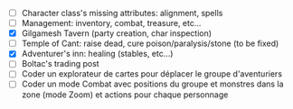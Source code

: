- [ ] Character class's missing attributes: alignment, spells
- [ ] Management: inventory, combat, treasure, etc...
- [x] Gilgamesh Tavern (party creation, char inspection)
- [ ] Temple of Cant: raise dead, cure poison/paralysis/stone (to be fixed)
- [x] Adventurer's inn: healing (stables, etc...)
- [ ] Boltac's trading post
- [ ] Coder un explorateur de cartes pour déplacer le groupe d'aventuriers
- [ ] Coder un mode Combat avec positions du groupe et monstres dans la zone (mode Zoom) et actions pour chaque personnage
